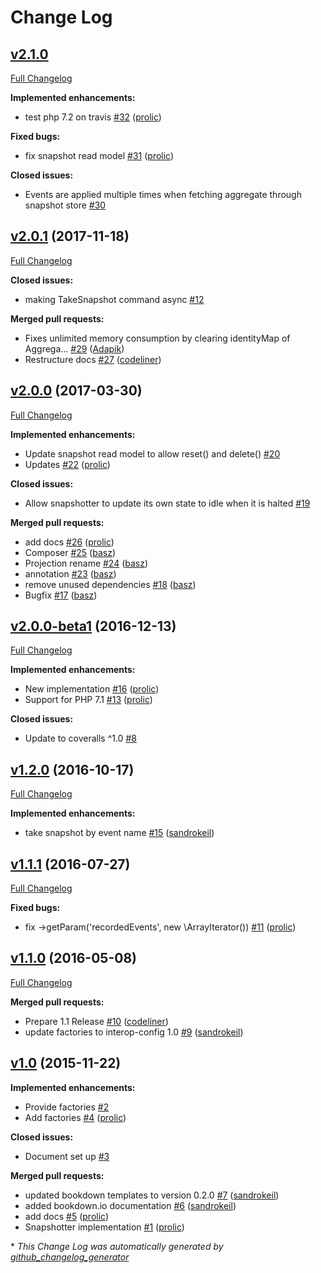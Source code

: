 # Change Log

## [v2.1.0](https://github.com/prooph/snapshotter/tree/v2.1.0)

[Full Changelog](https://github.com/prooph/snapshotter/compare/v2.0.1...v2.1.0)

**Implemented enhancements:**

- test php 7.2 on travis [\#32](https://github.com/prooph/snapshotter/pull/32) ([prolic](https://github.com/prolic))

**Fixed bugs:**

- fix snapshot read model [\#31](https://github.com/prooph/snapshotter/pull/31) ([prolic](https://github.com/prolic))

**Closed issues:**

- Events are applied multiple times when fetching aggregate through snapshot store [\#30](https://github.com/prooph/snapshotter/issues/30)

## [v2.0.1](https://github.com/prooph/snapshotter/tree/v2.0.1) (2017-11-18)
[Full Changelog](https://github.com/prooph/snapshotter/compare/v2.0.0...v2.0.1)

**Closed issues:**

- making TakeSnapshot command async [\#12](https://github.com/prooph/snapshotter/issues/12)

**Merged pull requests:**

- Fixes unlimited memory consumption by clearing identityMap of Aggrega… [\#29](https://github.com/prooph/snapshotter/pull/29) ([Adapik](https://github.com/Adapik))
- Restructure docs [\#27](https://github.com/prooph/snapshotter/pull/27) ([codeliner](https://github.com/codeliner))

## [v2.0.0](https://github.com/prooph/snapshotter/tree/v2.0.0) (2017-03-30)
[Full Changelog](https://github.com/prooph/snapshotter/compare/v2.0.0-beta1...v2.0.0)

**Implemented enhancements:**

- Update snapshot read model to allow reset\(\) and delete\(\) [\#20](https://github.com/prooph/snapshotter/issues/20)
- Updates [\#22](https://github.com/prooph/snapshotter/pull/22) ([prolic](https://github.com/prolic))

**Closed issues:**

- Allow snapshotter to update its own state to idle when it is halted [\#19](https://github.com/prooph/snapshotter/issues/19)

**Merged pull requests:**

- add docs [\#26](https://github.com/prooph/snapshotter/pull/26) ([prolic](https://github.com/prolic))
- Composer [\#25](https://github.com/prooph/snapshotter/pull/25) ([basz](https://github.com/basz))
- Projection rename [\#24](https://github.com/prooph/snapshotter/pull/24) ([basz](https://github.com/basz))
- annotation [\#23](https://github.com/prooph/snapshotter/pull/23) ([basz](https://github.com/basz))
- remove unused dependencies [\#18](https://github.com/prooph/snapshotter/pull/18) ([basz](https://github.com/basz))
- Bugfix [\#17](https://github.com/prooph/snapshotter/pull/17) ([basz](https://github.com/basz))

## [v2.0.0-beta1](https://github.com/prooph/snapshotter/tree/v2.0.0-beta1) (2016-12-13)
[Full Changelog](https://github.com/prooph/snapshotter/compare/v1.2.0...v2.0.0-beta1)

**Implemented enhancements:**

- New implementation [\#16](https://github.com/prooph/snapshotter/pull/16) ([prolic](https://github.com/prolic))
- Support for PHP 7.1 [\#13](https://github.com/prooph/snapshotter/pull/13) ([prolic](https://github.com/prolic))

**Closed issues:**

- Update to coveralls ^1.0 [\#8](https://github.com/prooph/snapshotter/issues/8)

## [v1.2.0](https://github.com/prooph/snapshotter/tree/v1.2.0) (2016-10-17)
[Full Changelog](https://github.com/prooph/snapshotter/compare/v1.1.1...v1.2.0)

**Implemented enhancements:**

- take snapshot by event name [\#15](https://github.com/prooph/snapshotter/pull/15) ([sandrokeil](https://github.com/sandrokeil))

## [v1.1.1](https://github.com/prooph/snapshotter/tree/v1.1.1) (2016-07-27)
[Full Changelog](https://github.com/prooph/snapshotter/compare/v1.1.0...v1.1.1)

**Fixed bugs:**

- fix -\>getParam\('recordedEvents', new \ArrayIterator\(\)\) [\#11](https://github.com/prooph/snapshotter/pull/11) ([prolic](https://github.com/prolic))

## [v1.1.0](https://github.com/prooph/snapshotter/tree/v1.1.0) (2016-05-08)
[Full Changelog](https://github.com/prooph/snapshotter/compare/v1.0...v1.1.0)

**Merged pull requests:**

- Prepare 1.1 Release  [\#10](https://github.com/prooph/snapshotter/pull/10) ([codeliner](https://github.com/codeliner))
- update factories to interop-config 1.0 [\#9](https://github.com/prooph/snapshotter/pull/9) ([sandrokeil](https://github.com/sandrokeil))

## [v1.0](https://github.com/prooph/snapshotter/tree/v1.0) (2015-11-22)
**Implemented enhancements:**

- Provide factories  [\#2](https://github.com/prooph/snapshotter/issues/2)
- Add factories [\#4](https://github.com/prooph/snapshotter/pull/4) ([prolic](https://github.com/prolic))

**Closed issues:**

- Document set up [\#3](https://github.com/prooph/snapshotter/issues/3)

**Merged pull requests:**

- updated bookdown templates to version 0.2.0 [\#7](https://github.com/prooph/snapshotter/pull/7) ([sandrokeil](https://github.com/sandrokeil))
- added bookdown.io documentation [\#6](https://github.com/prooph/snapshotter/pull/6) ([sandrokeil](https://github.com/sandrokeil))
- add docs [\#5](https://github.com/prooph/snapshotter/pull/5) ([prolic](https://github.com/prolic))
- Snapshotter implementation [\#1](https://github.com/prooph/snapshotter/pull/1) ([prolic](https://github.com/prolic))



\* *This Change Log was automatically generated by [github_changelog_generator](https://github.com/skywinder/Github-Changelog-Generator)*
